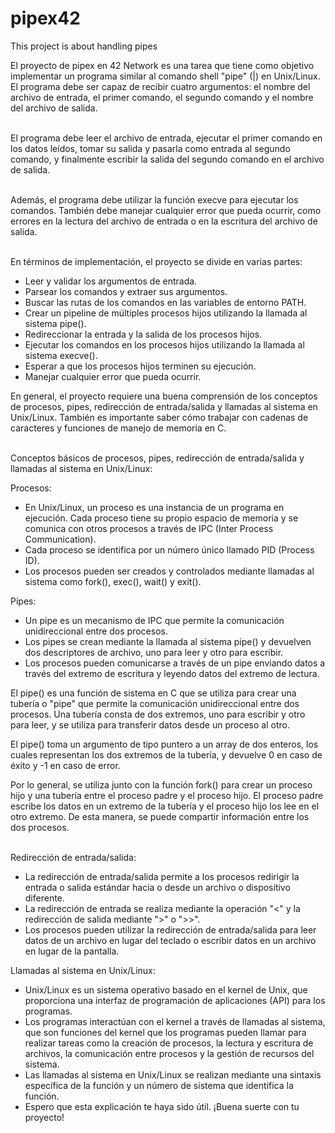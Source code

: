 # pipex42
This project is about handling pipes<br>

El proyecto de pipex en 42 Network es una tarea que tiene como objetivo implementar un programa similar al comando shell "pipe" (|) en Unix/Linux. El programa debe ser capaz de recibir cuatro argumentos: el nombre del archivo de entrada, el primer comando, el segundo comando y el nombre del archivo de salida. <br><br>

El programa debe leer el archivo de entrada, ejecutar el primer comando en los datos leídos, tomar su salida y pasarla como entrada al segundo comando, y finalmente escribir la salida del segundo comando en el archivo de salida.<br><br>

Además, el programa debe utilizar la función execve para ejecutar los comandos. También debe manejar cualquier error que pueda ocurrir, como errores en la lectura del archivo de entrada o en la escritura del archivo de salida.<br><br>

En términos de implementación, el proyecto se divide en varias partes:<br>

* Leer y validar los argumentos de entrada.
* Parsear los comandos y extraer sus argumentos.
* Buscar las rutas de los comandos en las variables de entorno PATH.
* Crear un pipeline de múltiples procesos hijos utilizando la llamada al sistema pipe().
* Redireccionar la entrada y la salida de los procesos hijos.
* Ejecutar los comandos en los procesos hijos utilizando la llamada al sistema execve().
* Esperar a que los procesos hijos terminen su ejecución.
* Manejar cualquier error que pueda ocurrir.<br>

En general, el proyecto requiere una buena comprensión de los conceptos de procesos, pipes, redirección de entrada/salida y llamadas al sistema en Unix/Linux. También es importante saber cómo trabajar con cadenas de caracteres y funciones de manejo de memoria en C.<br><br>

Conceptos básicos de procesos, pipes, redirección de entrada/salida y llamadas al sistema en Unix/Linux:<br>

Procesos:<br>

* En Unix/Linux, un proceso es una instancia de un programa en ejecución. Cada proceso tiene su propio espacio de memoria y se comunica con otros procesos a través de IPC (Inter Process Communication).
* Cada proceso se identifica por un número único llamado PID (Process ID).
* Los procesos pueden ser creados y controlados mediante llamadas al sistema como fork(), exec(), wait() y exit().<br>

Pipes:<br>

* Un pipe es un mecanismo de IPC que permite la comunicación unidireccional entre dos procesos.
* Los pipes se crean mediante la llamada al sistema pipe() y devuelven dos descriptores de archivo, uno para leer y otro para escribir.
* Los procesos pueden comunicarse a través de un pipe enviando datos a través del extremo de escritura y leyendo datos del extremo de lectura.<br>

El pipe() es una función de sistema en C que se utiliza para crear una tubería o "pipe" que permite la comunicación unidireccional entre dos procesos. Una tubería consta de dos extremos, uno para escribir y otro para leer, y se utiliza para transferir datos desde un proceso al otro.<br>

El pipe() toma un argumento de tipo puntero a un array de dos enteros, los cuales representan los dos extremos de la tubería, y devuelve 0 en caso de éxito y -1 en caso de error.<br>

Por lo general, se utiliza junto con la función fork() para crear un proceso hijo y una tubería entre el proceso padre y el proceso hijo. El proceso padre escribe los datos en un extremo de la tubería y el proceso hijo los lee en el otro extremo. De esta manera, se puede compartir información entre los dos procesos.<br><br>


Redirección de entrada/salida:<br>

* La redirección de entrada/salida permite a los procesos redirigir la entrada o salida estándar hacia o desde un archivo o dispositivo diferente.
* La redirección de entrada se realiza mediante la operación "<" y la redirección de salida mediante ">" o ">>".
* Los procesos pueden utilizar la redirección de entrada/salida para leer datos de un archivo en lugar del teclado o escribir datos en un archivo en lugar de la pantalla.<br>

Llamadas al sistema en Unix/Linux:<br>

* Unix/Linux es un sistema operativo basado en el kernel de Unix, que proporciona una interfaz de programación de aplicaciones (API) para los programas.
* Los programas interactúan con el kernel a través de llamadas al sistema, que son funciones del kernel que los programas pueden llamar para realizar tareas como la creación de procesos, la lectura y escritura de archivos, la comunicación entre procesos y la gestión de recursos del sistema.
* Las llamadas al sistema en Unix/Linux se realizan mediante una sintaxis específica de la función y un número de sistema que identifica la función.
* Espero que esta explicación te haya sido útil. ¡Buena suerte con tu proyecto!
